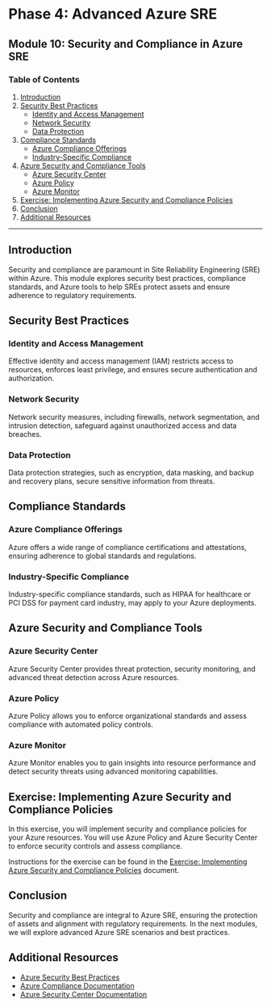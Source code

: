# Phase 4: Advanced Azure SRE

## Module 10: Security and Compliance in Azure SRE

### Table of Contents

1. [Introduction](#introduction)
2. [Security Best Practices](#security-best-practices)
   - [Identity and Access Management](#identity-and-access-management)
   - [Network Security](#network-security)
   - [Data Protection](#data-protection)
3. [Compliance Standards](#compliance-standards)
   - [Azure Compliance Offerings](#azure-compliance-offerings)
   - [Industry-Specific Compliance](#industry-specific-compliance)
4. [Azure Security and Compliance Tools](#azure-security-and-compliance-tools)
   - [Azure Security Center](#azure-security-center)
   - [Azure Policy](#azure-policy)
   - [Azure Monitor](#azure-monitor)
5. [Exercise: Implementing Azure Security and Compliance Policies](#exercise-implementing-azure-security-and-compliance-policies)
6. [Conclusion](#conclusion)
7. [Additional Resources](#additional-resources)

---

## Introduction

Security and compliance are paramount in Site Reliability Engineering (SRE) within Azure. This module explores security best practices, compliance standards, and Azure tools to help SREs protect assets and ensure adherence to regulatory requirements.

## Security Best Practices

### Identity and Access Management

Effective identity and access management (IAM) restricts access to resources, enforces least privilege, and ensures secure authentication and authorization.

### Network Security

Network security measures, including firewalls, network segmentation, and intrusion detection, safeguard against unauthorized access and data breaches.

### Data Protection

Data protection strategies, such as encryption, data masking, and backup and recovery plans, secure sensitive information from threats.

## Compliance Standards

### Azure Compliance Offerings

Azure offers a wide range of compliance certifications and attestations, ensuring adherence to global standards and regulations.

### Industry-Specific Compliance

Industry-specific compliance standards, such as HIPAA for healthcare or PCI DSS for payment card industry, may apply to your Azure deployments.

## Azure Security and Compliance Tools

### Azure Security Center

Azure Security Center provides threat protection, security monitoring, and advanced threat detection across Azure resources.

### Azure Policy

Azure Policy allows you to enforce organizational standards and assess compliance with automated policy controls.

### Azure Monitor

Azure Monitor enables you to gain insights into resource performance and detect security threats using advanced monitoring capabilities.

## Exercise: Implementing Azure Security and Compliance Policies

In this exercise, you will implement security and compliance policies for your Azure resources. You will use Azure Policy and Azure Security Center to enforce security controls and assess compliance.

Instructions for the exercise can be found in the [Exercise: Implementing Azure Security and Compliance Policies](./exercise-security-compliance.md) document.

## Conclusion

Security and compliance are integral to Azure SRE, ensuring the protection of assets and alignment with regulatory requirements. In the next modules, we will explore advanced Azure SRE scenarios and best practices.

## Additional Resources

- [Azure Security Best Practices](https://docs.microsoft.com/en-us/azure/security/fundamentals/)
- [Azure Compliance Documentation](https://docs.microsoft.com/en-us/azure/compliance/)
- [Azure Security Center Documentation](https://docs.microsoft.com/en-us/azure/security-center/)
